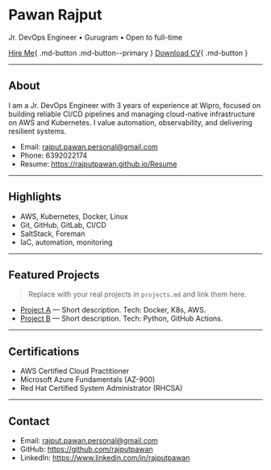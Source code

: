 # Pawan Rajput

Jr. DevOps Engineer • Gurugram • Open to full-time

[Hire Me](mailto:rajput.pawan.personal@gmail.com){ .md-button .md-button--primary }
[Download CV](https://rajputpawan.github.io/Resume){ .md-button }

---

## About

I am a Jr. DevOps Engineer with 3 years of experience at Wipro, focused on building reliable CI/CD pipelines and managing cloud-native infrastructure on AWS and Kubernetes. I value automation, observability, and delivering resilient systems.

- Email: rajput.pawan.personal@gmail.com  
- Phone: 6392022174  
- Resume: https://rajputpawan.github.io/Resume

---

## Highlights

- AWS, Kubernetes, Docker, Linux
- Git, GitHub, GitLab, CI/CD
- SaltStack, Foreman
- IaC, automation, monitoring

---

## Featured Projects

> Replace with your real projects in `projects.md` and link them here.

- [Project A](projects.md#) — Short description. Tech: Docker, K8s, AWS.  
- [Project B](projects.md#) — Short description. Tech: Python, GitHub Actions.

---

## Certifications

- AWS Certified Cloud Practitioner  
- Microsoft Azure Fundamentals (AZ-900)  
- Red Hat Certified System Administrator (RHCSA)

---

## Contact

- Email: [rajput.pawan.personal@gmail.com](mailto:rajput.pawan.personal@gmail.com)  
- GitHub: https://github.com/rajputpawan  
- LinkedIn: https://www.linkedin.com/in/rajputpawan

